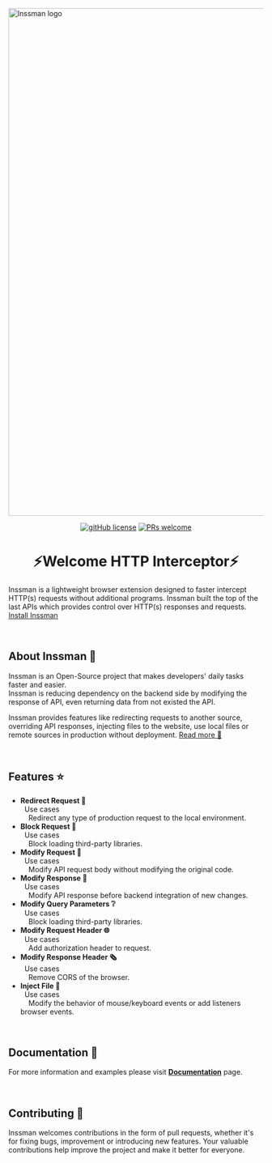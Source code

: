 [<img width="1003" alt="Inssman logo" src="https://github.com/vvmgev/Inssman/assets/11613729/adfe9084-5c0c-4a81-afbb-2d41f02af315">](https://chromewebstore.google.com/detail/inssman-modify-http-heade/ghlpdbkhlenlfiglgphledhfhchjfjfk)

<div align="center">

[![gitHub license](https://img.shields.io/badge/license-MIT-blue.svg)](https://github.com/vvmgev/inssman/blob/master/LICENSE.md)
[![PRs welcome](https://img.shields.io/badge/PRs-welcome-brightgreen.svg)](https://github.com/vvmgev/inssman/pulls)</div>

<h1 align="center">⚡Welcome HTTP Interceptor⚡</h1>

Inssman is a lightweight browser extension designed to faster intercept HTTP(s) requests without additional programs. Inssman built the top of the last APIs which provides control over HTTP(s) responses and requests.
<a href="https://inssman.com/docs/install">Install Inssman</a>

<br />


## About Inssman 🚀

Inssman is an Open-Source project that makes developers' daily tasks faster and easier.
<br />
Inssman is reducing dependency on the backend side by modifying the response of API, even returning data from not existed the API.

Inssman provides features like redirecting requests to another source, overriding API responses, injecting files to the website, use local files or remote sources in production without deployment. <a href="https://inssman.com/docs/introduction">Read more 🔗 </a>


<br />

## Features ⭐


- **Redirect Request 🔀** \
&nbsp; Use cases \
&nbsp; &nbsp; Redirect any type of production request to the local environment.
- **Block Request 🚫** \
&nbsp; Use cases \
&nbsp; &nbsp; Block loading third-party libraries.
- **Modify Request 📎** \
&nbsp; Use cases \
&nbsp; &nbsp; Modify API request body without modifying the original code.
- **Modify Response 📝** \
&nbsp; Use cases\
&nbsp; &nbsp; Modify API response before backend integration of new changes.
- **Modify Query Parameters ❔** \
&nbsp; Use cases \
&nbsp; &nbsp; Block loading third-party libraries.
- **Modify Request Header 🌐** \
&nbsp; Use cases \
&nbsp; &nbsp; Add authorization header to request.
- **Modify Response Header 🗞️** \
&nbsp; Use cases \
&nbsp; &nbsp; Remove CORS of the browser.
- **Inject File 🔧** \
&nbsp; Use cases \
&nbsp; &nbsp; Modify the behavior of mouse/keyboard events or add listeners browser events.


<br />

## Documentation 📕

For more information and examples please visit <a href="https://inssman.com/docs/introduction">**Documentation**</a> page.

<br />


## Contributing 🙏

Inssman welcomes contributions in the form of pull requests, whether it's for fixing bugs, improvement or introducing new features. Your valuable contributions help improve the project and make it better for everyone.

<br />
<br />
<br />

